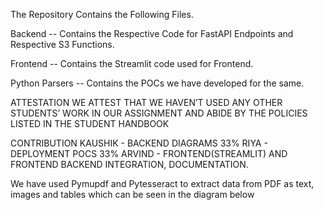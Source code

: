 The Repository Contains the Following Files.

Backend -- Contains the Respective Code for FastAPI Endpoints and Respective S3 Functions.

Frontend -- Contains the Streamlit code used for Frontend.

Python Parsers -- Contains the POCs we have developed for the same.


ATTESTATION
WE ATTEST THAT WE HAVEN’T USED ANY OTHER STUDENTS’ WORK IN OUR
ASSIGNMENT AND ABIDE BY THE POLICIES LISTED IN THE STUDENT HANDBOOK

CONTRIBUTION
KAUSHIK - BACKEND DIAGRAMS 33%
RIYA - DEPLOYMENT POCS 33%
ARVIND - FRONTEND(STREAMLIT) AND FRONTEND BACKEND INTEGRATION, DOCUMENTATION.

We have used Pymupdf and Pytesseract to extract data from PDF as text, images and tables which can be seen in the diagram below
